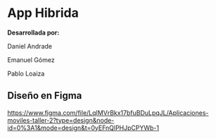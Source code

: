 # App Hibrida
**Desarrollada por:** 

Daniel Andrade

Emanuel Gómez

Pablo Loaiza

## Diseño en Figma
https://www.figma.com/file/LqIMVrBkx17bfuBDuLpqJL/Aplicaciones-moviles-taller-2?type=design&node-id=0%3A1&mode=design&t=0yEFnQlPHJpCPYWb-1

